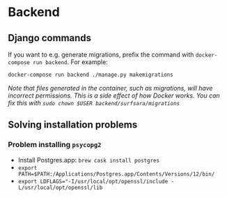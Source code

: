# Backend

## Django commands
If you want to e.g. generate migrations, prefix the command with
`docker-compose run backend`. For example:

```bash
docker-compose run backend ./manage.py makemigrations
```

*Note that files generated in the container, such as migrations, will have
incorrect permissions. This is a side effect of how Docker works. You can fix
this with `sudo chown $USER backend/surfsara/migrations`*


## Solving installation problems


### Problem installing `psycopg2`
* Install Postgres.app: `brew cask install postgres`
* `export PATH=$PATH:/Applications/Postgres.app/Contents/Versions/12/bin/`
* `export LDFLAGS="-I/usr/local/opt/openssl/include -L/usr/local/opt/openssl/lib`
